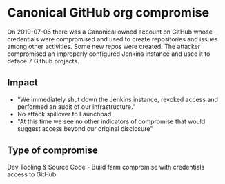 # Canonical GitHub org compromise

On 2019-07-06 there was a Canonical owned account on GitHub whose credentials
were compromised and used to create repositories and issues among other
activities. Some new repos were created. The attacker compromised an improperly
configured Jenkins instance and used it to deface 7 Github projects.

## Impact

- "We immediately shut down the Jenkins instance, revoked access and performed
  an audit of our infrastructure."
- No attack spillover to Launchpad
- "At this time we see no other indicators of compromise that would suggest
  access beyond our original disclosure"

## Type of compromise

Dev Tooling & Source Code - Build farm compromise with credentials access to
GitHub
